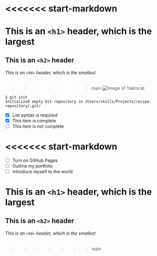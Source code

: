 <<<<<<< start-markdown
=======
# This is an `<h1>` header, which is the largest
## This is an `<h2>` header
###### This is an `<h6>` header, which is the smallest


>>>>>>> main
![Image of Yaktocat](https://octodex.github.com/images/yaktocat.png)

```
$ git init
Initialized empty Git repository in /Users/skills/Projects/recipe-repository/.git/
```

- [x] List syntax is required
- [x] This item is complete
- [ ] This item is not complete

<<<<<<< start-markdown
=======
- [ ] Turn on GitHub Pages
- [ ] Outline my portfolio
- [ ] Introduce myself to the world

# This is an `<h1>` header, which is the largest
## This is an `<h2>` header
###### This is an `<h6>` header, which is the smallest

>>>>>>> main
